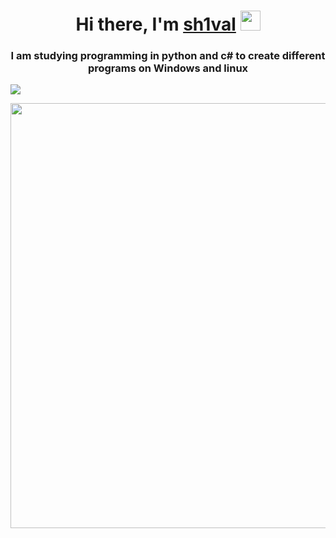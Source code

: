 <h1 align="center">Hi there, I'm <a href="https://coffiko.github.io/" target="_blank">sh1val</a> 
<img src="https://github.com/blackcater/blackcater/raw/main/images/Hi.gif" height="32"/></h1>
<h3 align="center">I am studying programming in python and c# to create different programs on Windows and linux</h3>

 ![](https://komarev.com/ghpvc/?username=sh1valinc)


<img src="https://wampi.ru/image/Rtj5xeq" height="680"/></h1>
